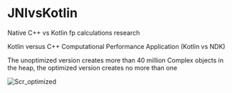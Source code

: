 # JNIvsKotlin
Native  C++ vs Kotlin fp calculations research

Kotlin versus C++ Computational Performance Application (Kotlin vs NDK)

The unoptimized version creates more than 40 million Complex objects in the heap, the optimized version creates no more than one

![Scr_optimized](https://user-images.githubusercontent.com/18659017/235986762-e3152bbb-beb8-49c6-bb0c-6413e0746e1d.jpeg)
